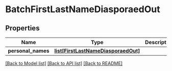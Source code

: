 # BatchFirstLastNameDiasporaedOut

## Properties
Name | Type | Description | Notes
------------ | ------------- | ------------- | -------------
**personal_names** | [**list[FirstLastNameDiasporaedOut]**](FirstLastNameDiasporaedOut.md) |  | [optional] 

[[Back to Model list]](../README.md#documentation-for-models) [[Back to API list]](../README.md#documentation-for-api-endpoints) [[Back to README]](../README.md)


